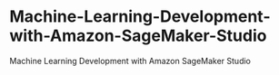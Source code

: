 # Machine-Learning-Development-with-Amazon-SageMaker-Studio
Machine Learning Development with Amazon SageMaker Studio

